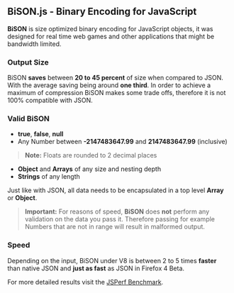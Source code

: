 BiSON.js - Binary Encoding for JavaScript
-----------------------------------------

**BiSON** is size optimized binary encoding for JavaScript objects, it was 
designed for real time web games and other applications that might be bandwidth 
limited.

### Output Size

BiSON **saves** between **20 to 45 percent** of size when compared to JSON. With 
the average saving being around **one third**.
In order to achieve a maximum of compression BiSON makes some trade offs, 
therefore it is not 100% compatible with JSON.

### Valid BiSON

- **true**, **false**, **null**
- Any Number between **-2147483647.99** and **2147483647.99** (inclusive) 

> **Note:** Floats are rounded to 2 decimal places

- **Object** and **Arrays** of any size and nesting depth
- **Strings** of any length

Just like with JSON, all data needs to be encapsulated in a top level **Array** or **Object**.

> **Important:** For reasons of speed, **BiSON** does **not** perform any validation on the data you pass it.
> Therefore passing for example Numbers that are not in range will result in malformed output.

### Speed

Depending on the input, BiSON under V8 is between 2 to 5 times **faster** than 
native JSON and **just as fast** as JSON in Firefox 4 Beta.

For more detailed results visit the 
[JSPerf Benchmark](http://jsperf.com/bison/6).

